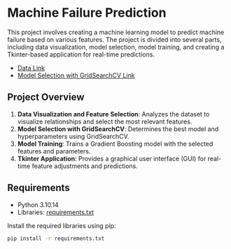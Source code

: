 # Machine Failure Prediction

This project involves creating a machine learning model to predict machine failure based on various features. The project is divided into several parts, including data visualization, model selection, model training, and creating a Tkinter-based application for real-time predictions.

 - [Data Link](https://www.kaggle.com/datasets/umerrtx/machine-failure-prediction-using-sensor-data)
 - [Model Selection with GridSearchCV Link](https://www.kaggle.com/code/muhammadfaizan65/machine-failure-prediction-eda-modeling)

## Project Overview

1. **Data Visualization and Feature Selection**: Analyzes the dataset to visualize relationships and select the most relevant features.
2. **Model Selection with GridSearchCV**: Determines the best model and hyperparameters using GridSearchCV.
3. **Model Training**: Trains a Gradient Boosting model with the selected features and parameters.
4. **Tkinter Application**: Provides a graphical user interface (GUI) for real-time feature adjustments and predictions.

## Requirements

- Python 3.10.14
- Libraries: [requirements.txt](requirements.txt)

Install the required libraries using pip:

```bash
pip install -r requirements.txt
```

## 